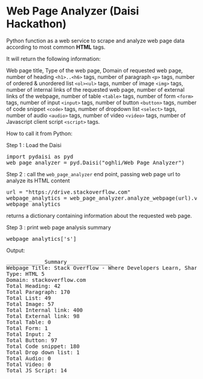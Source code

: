 # Web Page Analyzer (Daisi Hackathon)

Python function as a web service to scrape and analyze web page data according to most common **HTML** tags.

It will return the following information:

Web page title, Type of the web page, Domain of requested web page, number of heading `<h1>..<h6>` tags, number of paragraph `<p>` tags, number of ordered & unordered list `<ol><ul>` tags, number of image `<img>` tags, number of internal links of the requested web page, number of external links of the webpage, number of table `<table>` tags, number of form `<form>` tags, number of input `<input>` tags, number of button `<button>` tags, number of code snippet `<code>` tags, number of dropdown list `<select>` tags, number of audio `<audio>` tags, number of video `<video>` tags, number of Javascript client script `<script>` tags.

How to call it from Python:

Step 1 : Load the Daisi

<pre>
import pydaisi as pyd
web_page_analyzer = pyd.Daisi("oghli/Web Page Analyzer")
</pre>
Step 2 : call the `web_page_analyzer` end point, passing web page url to analyze its HTML content

<pre>
url = "https://drive.stackoverflow.com"
webpage_analytics = web_page_analyzer.analyze_webpage(url).value
webpage_analytics
</pre>

returns a dictionary containing information about the requested web page.

Step 3 : print web page analysis summary 
<pre>
webpage_analytics['s']
</pre>

Output:
<pre>
____________Summary______________
Webpage Title: Stack Overflow - Where Developers Learn, Share, & Build Careers
Type: HTML 5
Domain: stackoverflow.com
Total Heading: 42
Total Paragraph: 170
Total List: 49
Total Image: 57
Total Internal link: 400
Total External link: 98
Total Table: 0
Total Form: 1
Total Input: 2
Total Button: 97
Total Code snippet: 180
Total Drop down list: 1
Total Audio: 0
Total Video: 0
Total JS Script: 14
</pre>

